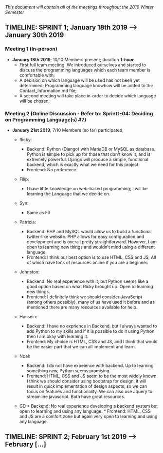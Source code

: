 *This document will contain all of the meetings throughout the 2019 Winter Semester*

## TIMELINE: SPRINT 1; January 18th 2019 --> January 30th 2019

### Meeting 1 (In-person)
- **January 18th 2019**; 10/10 Members present; duration ***1-hour***
   - First full team meeting. We introduced ourselves and started to discuss the programming languages which each team member is comfortable with;
   - A decision on which language will be used has not been yet determined; Programming language knowhow will be added to the Contact_Information.md file;
   - A second meeting will take place in-order to decide which language will be chosen;
   

### Meeting 2 (Online Discussion - Refer to: Sprint1-04: Deciding on Programming Language(s) #7)
 - **January 21st 2019**; 7/10 Members (so far) participated;
   - Ricky:
     * Backend: Python (Django) with MariaDB or MySQL as database. Python is simple to pick up for those that don't know it, and is extremely powerful. Django will produce a simple, functional backend, which is exactly what we need for this project.
     * Frontend: No preference.
     
   - Filip:
     * I have little knowledge on web-based programming; I will be learning the Language that we decide on.
   
   - Syn:
     * Same as Fil
   
    - Patricia:
      * Backend: PHP and MySQL would allow us to build a functional twitter-like website. PHP allows for easy configuration and development and is overall pretty straightforward. However, I am open to learning new things and wouldn't mind using a different language. 
      * Frontend: I think our best option is to use HTML, CSS and JS; All of which have tons of resources online if you are a beginner. 
   
    - Johnston:
      * Backend: No real experience with it, but Python seems like a good option based on what Ricky brought up. Open to learning new things.
      * Frontend: I definitely think we should consider JavaScript (among others possibly), many of us have used it before and as mentioned there are many resources available for help.
      
     - Hossein:
       * Backend: I have no exprience in Backend, but I always wanted to add Python to my skills and if it is possible to do it using Python then I am okay with learning it.
       * Frontend: My choice is HTML, CSS and JS, and I think that would be the easier part that we can all implement and learn.
      
     - Noah
       * Backend: I do not have expeience with backend. Up to learning something new, Python seems promising. 
       * Frontend: HTML, CSS and JS seem to be the most widely known. I think we should consider using bootstrap for design, it will result in quick implementation of design aspects, so we can focus on features and functionality. We can also use Jquery to streamline javascript. Both have great resources. 
       
      - GD
       * Backend: No real experience developing a backend system but open to learning and using any language. 
       * Frontend: HTML, CSS and JS are a comfort zone but again very open to learning and using any language.
   
## TIMELINE: SPRINT 2; February 1st 2019 --> February [...]
